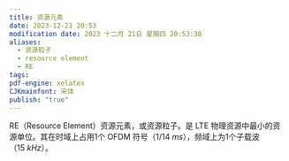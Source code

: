 ```yaml
---
title: 资源元素
date: 2023-12-21 20:53
modification date: 2023 十二月 21日 星期四 20:53:38
aliases:
  - 资源粒子
  - resource element
  - RE
tags: 
pdf-engine: xelatex
CJKmainfont: 宋体
publish: "true"
---
```

RE（Resource Element）资源元素，或资源粒子。是 LTE 物理资源中最小的资源单位。其在时域上占用1个 OFDM 符号（$1/14\ ms$），频域上为1个子载波（$15\ kHz$）。
